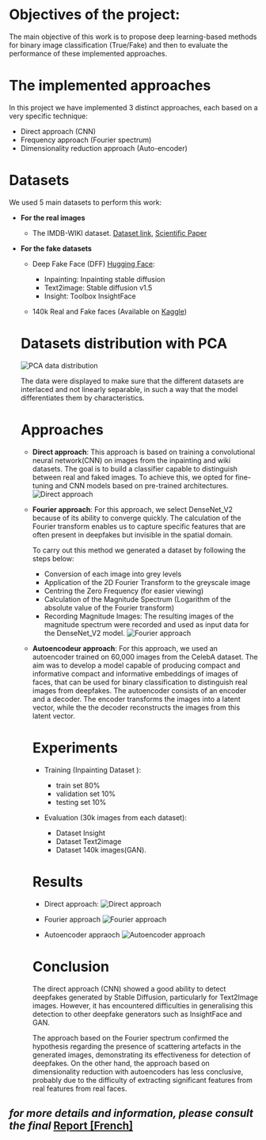 # Objectives of the project:
The main objective of this work is to propose deep learning-based methods for binary image classification (True/Fake) and then to evaluate the performance of these implemented approaches.

# The implemented approaches
In this project we have implemented 3 distinct approaches, each based on a very specific technique:

- Direct approach (CNN)
- Frequency approach (Fourier spectrum)
- Dimensionality reduction approach (Auto-encoder)

# Datasets
We used 5 main datasets to perform this work:

- **For the real images**
  -  The IMDB-WIKI dataset. [Dataset link](https://data.vision.ee.ethz.ch/cvl/rrothe/imdb-wiki/static/wiki_crop.tar), [Scientific Paper](https://data.vision.ee.ethz.ch/cvl/rrothe/imdb-wiki/)


- **For the fake datasets**
  - Deep Fake Face (DFF) [Hugging Face](https://huggingface.co/datasets/OpenRL/DeepFakeFace):
    - Inpainting: Inpainting stable diffusion 
    - Text2image: Stable diffusion v1.5
    - Insight: Toolbox InsightFace

  - 140k Real and Fake faces (Available on [Kaggle](https://www.kaggle.com/datasets/xhlulu/140k-real-and-fake-faces))
 
  # Datasets distribution with PCA

  ![PCA data distribution](https://github.com/Malekbennabi3/TER_Notebooks/blob/main/img/Acp.png)
  
  The data were displayed to make sure that the different datasets are interlaced and not linearly separable, in such a way that the model differentiates them by characteristics.

  # Approaches

  - **Direct approach**:
    This approach is based on training a convolutional neural network(CNN) on images from the inpainting and wiki datasets.
    The goal is to build a classifier capable to distinguish between real and faked images.
    To achieve this, we opted for fine-tuning and CNN models based on pre-trained architectures.
    ![Direct approach](https://github.com/Malekbennabi3/TER_Notebooks/blob/main/img/direct.png)
    
  - **Fourier approach**:
    For this approach, we select DenseNet_V2 because of its ability to converge quickly.
    The calculation of the Fourier transform enables us to capture specific features that are often present in deepfakes but invisible in the spatial domain.

    To carry out this method we generated a dataset by following the steps below:
    - Conversion of each image into grey levels
    - Application of the 2D Fourier Transform to the greyscale image
    - Centring the Zero Frequency (for easier viewing)
    - Calculation of the Magnitude Spectrum (Logarithm of the absolute value of the Fourier transform)
    - Recording Magnitude Images: The resulting images of the magnitude spectrum were recorded and used as input data for the DenseNet_V2 model.
     ![Fourier approach](https://github.com/Malekbennabi3/TER_Notebooks/blob/main/img/fourier.png)  

  - **Autoencodeur approach**:
    For this approach, we used an autoencoder trained on 60,000 images from the CelebA dataset.
    The aim was to develop a model capable of producing compact and informative compact and informative embeddings of images of faces, that can be used for binary classification to distinguish real images from deepfakes.
    The autoencoder consists of an encoder and a decoder. The encoder transforms the images into a latent vector, while the the decoder reconstructs the images from this latent vector.

    # Experiments

    - Training (Inpainting Dataset ):
      - train set 80%
      - validation set 10%
      - testing set 10%

    - Evaluation (30k images from each dataset):
      - Dataset Insight
      - Dataset Text2image
      - Dataset 140k images(GAN).
     
    # Results

    - Direct approach:
      ![Direct approach](https://github.com/Malekbennabi3/TER_Notebooks/blob/main/img/res_direct.png)  


    - Fourier approach
      ![Fourier approach](https://github.com/Malekbennabi3/TER_Notebooks/blob/main/img/res_fourier.png)  


    - Autoencoder appraoch
      ![Autoencoder approach](https://github.com/Malekbennabi3/TER_Notebooks/blob/main/img/res_auto.png)  


    # Conclusion

       The direct approach (CNN) showed a good ability to detect deepfakes generated by Stable Diffusion, particularly for Text2Image images. However, it has encountered difficulties in generalising this detection to other
       deepfake generators such as InsightFace and GAN.
    
       The approach based on the Fourier spectrum confirmed the hypothesis regarding the presence of scattering artefacts in the generated images, demonstrating its effectiveness for detection of deepfakes.
       On the other hand, the approach based on dimensionality reduction with autoencoders has less conclusive, probably due to the difficulty of extracting significant features from real features from real faces.


## *for more details and information, please consult the final* [Report [French]](https://github.com/Malekbennabi3/TER_Notebooks/blob/main/Rapport_TER.pdf)
    
  
